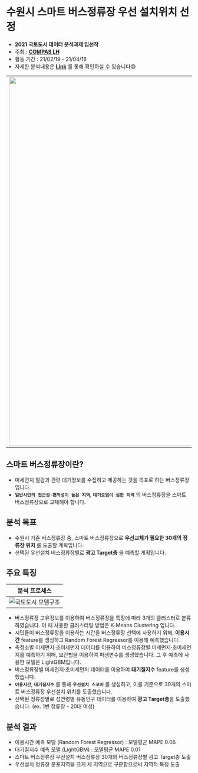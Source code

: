 # 수원시 스마트 버스정류장 우선 설치위치 선정  

* **2021 국토도시 데이터 분석과제 입선작**  
* 주최 : **[COMPAS LH](https://compas.lh.or.kr/)**
* 활동 기간 : 21/02/19 - 21/04/16  
* 자세한 분석내용은 **[Link](https://github.com/hrlee113/Suwon-Smart-Bus-Station/blob/main/Results/%EB%B0%9C%ED%91%9C%EC%9E%90%EB%A3%8C_%EC%B2%AD%EC%B6%9C%EC%96%B4%EB%9E%8C.pdf)** 를 통해 확인하실 수 있습니다😄

<table>
  <tr>
    <td align="left"><img src="https://user-images.githubusercontent.com/54944069/114996339-b2376a00-9ed9-11eb-8026-fb8224884324.PNG" width="1000px" alt=""/></a></td>
  </tr>
</table>

## 스마트 버스정류장이란? ##
* 미세먼지 절감과 관련 대기정보를 수집하고 제공하는 것을 목표로 하는 버스정류장입니다.
* **`일반시민의 접근성·편의성이 높은 지역`**, **`대기오염이 심한 지역`** 의 버스정류장을 스마트 버스정류장으로 교체해야 합니다.

## 분석 목표 ##
* 수원시 기존 버스정류장 중, 스마트 버스정류장으로 **우선교체가 필요한 30개의 정류장 위치** 를 도출할 계획입니다.
* 선택된 우선설치 버스정류장별로 **광고 Target층** 을 예측할 계획입니다.

## 주요 특징 ##  

|분석 프로세스
| :-: |
|![국토도시 모델구조](https://user-images.githubusercontent.com/54944069/115835638-72c8ca80-a451-11eb-898a-c18b27a90011.PNG)|

* 버스정류장 고유정보를 이용하여 버스정류장을 특징에 따라 3개의 클러스터로 분류하였습니다. 이 때 사용한 클러스터링 방법은 K-Means Clustering 입니다.  
* 시민들이 버스정류장을 이용하는 시간을 버스정류장 선택에 사용하기 위해, **이용시간** feature를 생성하고 Random Forest Regressor를 이용해 예측했습니다.
* 측정소별 미세먼지·초미세먼지 데이터를 이용하여 버스정류장별 미세먼지·초미세먼지를 예측하기 위해, 보간법을 이용하여 파생변수를 생성했습니다. 그 후 예측에 사용한 모델은 LightGBM입니다.
* 버스정류장별 미세먼지·초미세먼지 데이터를 이용하여 **대기질지수** feature를 생성했습니다.
* **`이용시간`**, **`대기질지수`** 를 통해 **`우선설치 스코어`** 를 생성하고, 이를 기준으로 30개의 스마트 버스정류장 우선설치 위치를 도출했습니다.
* 선택된 정류장별로 성연령별 유동인구 데이터를 이용하여 **광고 Target층**을 도출했습니다. (ex. 1번 정류장 - 20대 여성) 


## 분석 결과 ##
* 이용시간 예측 모델 (Random Forest Regressor) : 모델평균 MAPE 0.06  
* 대기질지수 예측 모델 (LightGBM) : 모델평균 MAPE 0.01
* 스마트 버스정류장 우선설치 버스정류장 30개와 버스정류장별 광고 Target층 도출
* 우선설치 정류장 분포지역을 크게 세 지역으로 구분함으로써 지역적 특징 도출  




